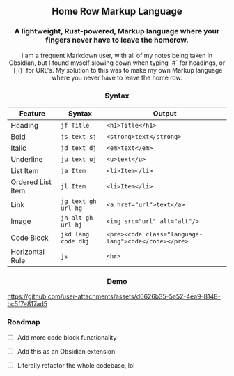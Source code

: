 <h2 align="center"> Home Row Markup Language</h1>
  
<h3 align="center"> A lightweight, Rust-powered, Markup language where your fingers never have to leave the homerow. </h3>

<p align="center"> I am a frequent Markdown user, with all of my notes being taken in Obsidian, but I found myself slowing down when typing `#` for headings, or `[]()` for URL's. My solution to this was to make my own Markup language where you never have to leave the home row. </p>

<h3 align="center"> Syntax </h4>

<div align="center">

| Feature | Syntax | Output |
|---------|--------|--------|
| Heading | `jf Title` | `<h1>Title</h1>` |
| Bold | `js text sj` | `<strong>text</strong>` |
| Italic | `jd text dj` | `<em>text</em>` |
| Underline | `ju text uj` | `<u>text</u>` |
| List Item | `ja Item` | `<li>Item</li>` |
| Ordered List Item | `jl Item` | `<li>Item</li>` |
| Link | `jg text gh url hg` | `<a href="url">text</a>` |
| Image | `jh alt gh url hj` | `<img src="url" alt="alt"/>` |
| Code Block | `jkd lang code dkj` | `<pre><code class="language-lang">code</code></pre>` |
| Horizontal Rule | `js` | `<hr>` |

</div>

<h3 align = "center"> Demo </h3>



https://github.com/user-attachments/assets/d6626b35-5a52-4ea9-8148-bc5f7e817ad5



<h3> Roadmap </h3>

- [ ] Add more code block functionality
- [ ] Add this as an Obsidian extension
- [ ] Literally refactor the whole codebase, lol
      
